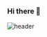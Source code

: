 ### Hi there 👋

![header](https://capsule-render.vercel.app/api?type=waving&color=auto&height=250&section=header&text=Seonggyeong%20GitHub&fontSize=90)

